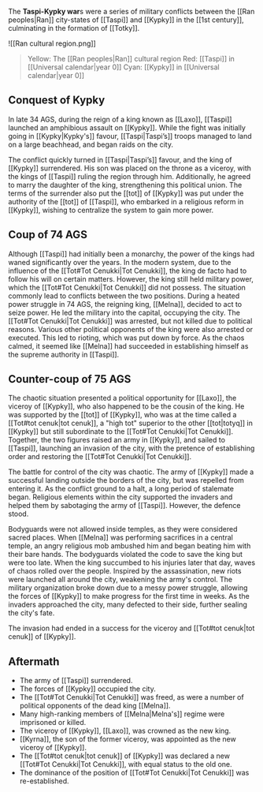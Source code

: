 The **Taspi-Kypky war**s were a series of military conflicts between the [[Ran peoples|Ran]] city-states of [[Taspi]] and [[Kypky]] in the [[1st century]], culminating in the formation of [[Totky]].

![[Ran cultural region.png]]
> Yellow: The [[Ran peoples|Ran]] cultural region
> Red: [[Taspi]] in [[Universal calendar|year 0]]
> Cyan: [[Kypky]] in [[Universal calendar|year 0]]

## Conquest of Kypky
In late 34 AGS, during the reign of a king known as [[Laxo]], [[Taspi]] launched an amphibious assault on [[Kypky]]. While the fight was initially going in [[Kypky|Kypky's]] favour, [[Taspi|Taspi’s]] troops managed to land on a large beachhead, and began raids on the city.

The conflict quickly turned in [[Taspi|Taspi’s]] favour, and the king of [[Kypky]] surrendered. His son was placed on the throne as a viceroy, with the kings of [[Taspi]] ruling the region through him. Additionally, he agreed to marry the daughter of the king, strengthening this political union. The terms of the surrender also put the [[tot]] of [[Kypky]] was put under the authority of the [[tot]] of [[Taspi]], who embarked in a religious reform in [[Kypky]], wishing to centralize the system to gain more power.
## Coup of 74 AGS
Although [[Taspi]] had initially been a monarchy, the power of the kings had waned significantly over the years. In the modern system, due to the influence of the [[Tot#Tot Cenukki|Tot Cenukki]], the king de facto had to follow his will on certain matters. However, the king still held military power, which the [[Tot#Tot Cenukki|Tot Cenukki]] did not possess. The situation commonly lead to conflicts between the two positions. During a heated power struggle in 74 AGS, the reigning king, [[Melna]], decided to act to seize power. He led the military into the capital, occupying the city. The [[Tot#Tot Cenukki|Tot Cenukki]] was arrested, but not killed due to political reasons. Various other political opponents of the king were also arrested or executed. This led to rioting, which was put down by force. As the chaos calmed, it seemed like [[Melna]] had succeeded in establishing himself as the supreme authority in [[Taspi]].
## Counter-coup of 75 AGS
The chaotic situation presented a political opportunity for [[Laxo]], the viceroy of [[Kypky]], who also happened to be the cousin of the king. He was supported by the [[tot]] of [[Kypky]], who was at the time called a [[Tot#tot cenuk|tot cenuk]], a "high tot" superior to the other [[tot|totyq]] in [[Kypky]] but still subordinate to the [[Tot#Tot Cenukki|Tot Cenukki]]. Together, the two figures raised an army in [[Kypky]], and sailed to [[Taspi]], launching an invasion of the city, with the pretence of establishing order and restoring the [[Tot#Tot Cenukki|Tot Cenukki]].

The battle for control of the city was chaotic. The army of [[Kypky]] made a successful landing outside the borders of the city, but was repelled from entering it. As the conflict ground to a halt, a long period of stalemate began. Religious elements within the city supported the invaders and helped them by sabotaging the army of [[Taspi]]. However, the defence stood.

Bodyguards were not allowed inside temples, as they were considered sacred places. When [[Melna]] was performing sacrifices in a central temple, an angry religious mob ambushed him and began beating him with their bare hands. The bodyguards violated the code to save the king but were too late. When the king succumbed to his injuries later that day, waves of chaos rolled over the people. Inspired by the assassination, new riots were launched all around the city, weakening the army's control. The military organization broke down due to a messy power struggle, allowing the forces of [[Kypky]] to make progress for the first time in weeks. As the invaders approached the city, many defected to their side, further sealing the city's fate.

The invasion had ended in a success for the viceroy and [[Tot#tot cenuk|tot cenuk]] of [[Kypky]].
## Aftermath
- The army of [[Taspi]] surrendered.
- The forces of [[Kypky]] occupied the city.
- The [[Tot#Tot Cenukki|Tot Cenukki]] was freed, as were a number of political opponents of the dead king [[Melna]].
- Many high-ranking members of [[Melna|Melna's]] regime were imprisoned or killed.
- The viceroy of [[Kypky]], [[Laxo]], was crowned as the new king.
- [[Kyrna]], the son of the former viceroy, was appointed as the new viceroy of [[Kypky]].
- The [[Tot#tot cenuk|tot cenuk]] of [[Kypky]] was declared a new [[Tot#Tot Cenukki|Tot Cenukki]], with equal status to the old one.
- The dominance of the position of [[Tot#Tot Cenukki|Tot Cenukki]] was re-established.